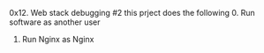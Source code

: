 0x12. Web stack debugging #2
this prject does the following
0. Run software as another user
1. Run Nginx as Nginx
